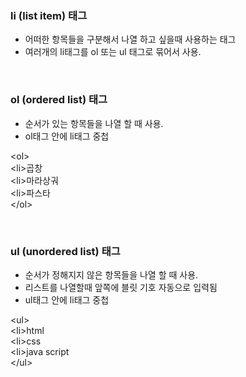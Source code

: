 ### li (list item) 태그
- 어떠한 항목들을 구분해서 나열 하고 싶을때 사용하는 태그
- 여러개의 li태그를 ol 또는 ul 태그로 묶어서 사용.

<br/>

### ol (ordered list) 태그
- 순서가 있는 항목들을 나열 할 때 사용.
- ol태그 안에 li태그 중첩

\<ol><br/>
  \<li>곱창</li><br/>
  \<li>마라상궈</li><br/>
  \<li>파스타</li><br/>
\</ol>

<br/>

### ul (unordered list) 태그
- 순서가 정해지지 않은 항목들을 나열 할 때 사용.
- 리스트를 나열할때 앞쪽에 블릿 기호 자동으로 입력됨
- ul태그 안에 li태그 중첩

\<ul><br/>
  \<li>html</li><br/>
  \<li>css</li><br/>
  \<li>java script</li><br/>
\</ul>
